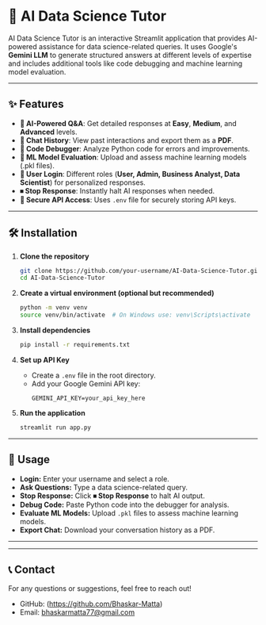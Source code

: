 # 🤖 AI Data Science Tutor

AI Data Science Tutor is an interactive Streamlit application that provides AI-powered assistance for data science-related queries. It uses Google's **Gemini LLM** to generate structured answers at different levels of expertise and includes additional tools like code debugging and machine learning model evaluation.

---

## ✨ Features

- **🧠 AI-Powered Q&A**: Get detailed responses at **Easy**, **Medium**, and **Advanced** levels.
- **📜 Chat History**: View past interactions and export them as a **PDF**.
- **🐍 Code Debugger**: Analyze Python code for errors and improvements.
- **🤖 ML Model Evaluation**: Upload and assess machine learning models (.pkl files).
- **🔑 User Login**: Different roles (**User, Admin, Business Analyst, Data Scientist**) for personalized responses.
- **⏹ Stop Response**: Instantly halt AI responses when needed.
- **🚀 Secure API Access**: Uses `.env` file for securely storing API keys.

---

## 🛠 Installation

1. **Clone the repository**
   ```bash
   git clone https://github.com/your-username/AI-Data-Science-Tutor.git
   cd AI-Data-Science-Tutor
   ```

2. **Create a virtual environment (optional but recommended)**
   ```bash
   python -m venv venv
   source venv/bin/activate  # On Windows use: venv\Scripts\activate
   ```

3. **Install dependencies**
   ```bash
   pip install -r requirements.txt
   ```

4. **Set up API Key**
   - Create a `.env` file in the root directory.
   - Add your Google Gemini API key:
     ```
     GEMINI_API_KEY=your_api_key_here
     ```

5. **Run the application**
   ```bash
   streamlit run app.py
   ```

---

## 🚀 Usage

- **Login:** Enter your username and select a role.
- **Ask Questions:** Type a data science-related query.
- **Stop Response:** Click **⏹ Stop Response** to halt AI output.
- **Debug Code:** Paste Python code into the debugger for analysis.
- **Evaluate ML Models:** Upload `.pkl` files to assess machine learning models.
- **Export Chat:** Download your conversation history as a PDF.

---

---

## 📞 Contact

For any questions or suggestions, feel free to reach out!

- GitHub: (https://github.com/Bhaskar-Matta)
- Email: bhaskarmatta77@gmail.com



